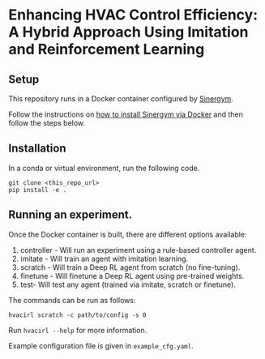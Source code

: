 # Enhancing HVAC Control Efficiency: A Hybrid Approach Using Imitation and Reinforcement Learning

## Setup
This repository runs in a Docker container configured by [Sinergym](https://ugr-sail.github.io/sinergym/compilation/v3.1.0/index.html).

Follow the instructions on [how to install Sinergym via Docker](https://ugr-sail.github.io/sinergym/compilation/v3.1.0/pages/installation.html#docker-container) and then follow the steps below.


## Installation

In a conda or virtual environment, run the following code.

```
git clone <this_repo_url>
pip install -e .
```

## Running an experiment.
Once the Docker container is built, there are different options available:
1. controller - Will run an experiment using a rule-based controller agent.
2. imitate - Will train an agent with imitation learning.
3. scratch - Will train a Deep RL agent from scratch (no fine-tuning).
4. finetune - Will finetune a Deep RL agent using pre-trained weights.
5. test- Will test any agent (trained via imitate, scratch or finetune).

The commands can be run as follows:
```
hvacirl scratch -c path/to/config -s 0
```

Run `hvacirl --help` for more information.

Example configuration file is given in `example_cfg.yaml`.